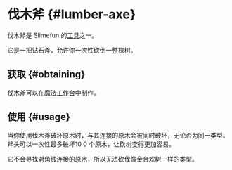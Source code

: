 # 伐木斧 {#lumber-axe}

伐木斧是 Slimefun 的[工具](/Tools)之一。

它是一把钻石斧，允许你一次性砍倒一整棵树。

## 获取 {#obtaining}

伐木斧可以在[魔法工作台](/Magic-Workbench)中制作。

## 使用 {#usage}

当你使用伐木斧破坏原木时，与其连接的原木会被同时破坏，无论否为同一类型。斧头可以一次性最多破坏10 0 个原木，让砍树变得更加容易。

它不会寻找对角线连接的原木，所以无法砍伐像金合欢树一样的类型。
